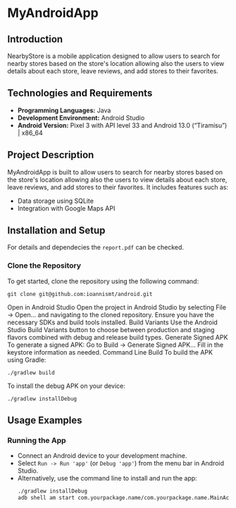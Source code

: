 # MyAndroidApp

## Introduction
NearbyStore is a mobile application designed to allow users to search for nearby stores based on the store's location allowing also the users to view details about each store, leave reviews, and add stores to their favorites.

## Technologies and Requirements
- **Programming Languages:** Java
- **Development Environment:** Android Studio
- **Android Version:** Pixel 3 with API level 33 and Android 13.0 (“Tiramisu”) | x86_64

## Project Description
MyAndroidApp is built to allow users to search for nearby stores based on the store's location allowing also the users to view details about each store, leave reviews, and add stores to their favorites. It includes features such as:
- Data storage using SQLite
- Integration with Google Maps API

## Installation and Setup
For details and dependecies the `report.pdf` can be checked.

### Clone the Repository
To get started, clone the repository using the following command:
```
git clone git@github.com:ioannismt/android.git
```

Open in Android Studio
Open the project in Android Studio by selecting File -> Open... and navigating to the cloned repository.
Ensure you have the necessary SDKs and build tools installed.
Build Variants
Use the Android Studio Build Variants button to choose between production and staging flavors combined with debug and release build types.
Generate Signed APK
To generate a signed APK:
Go to Build -> Generate Signed APK...
Fill in the keystore information as needed.
Command Line Build
To build the APK using Gradle:
```
./gradlew build
```

To install the debug APK on your device:
```
./gradlew installDebug
```
## Usage Examples

### Running the App
- Connect an Android device to your development machine.
- Select `Run -> Run 'app'` (or `Debug 'app'`) from the menu bar in Android Studio.
- Alternatively, use the command line to install and run the app:
  ```sh
  ./gradlew installDebug
  adb shell am start com.yourpackage.name/com.yourpackage.name.MainActivity